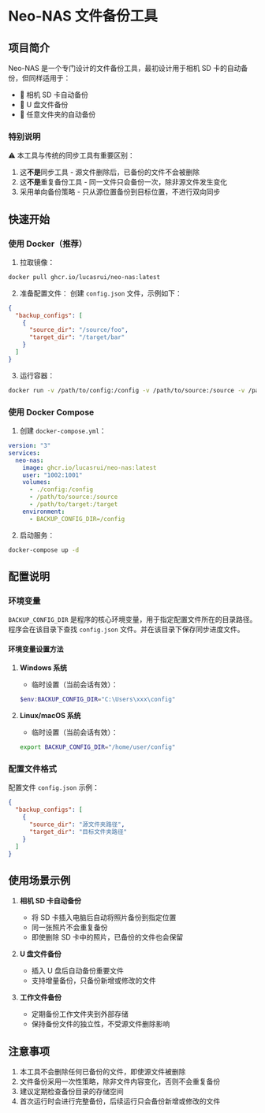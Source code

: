 # Neo-NAS 文件备份工具

## 项目简介

Neo-NAS 是一个专门设计的文件备份工具，最初设计用于相机 SD 卡的自动备份，但同样适用于：

- 📸 相机 SD 卡自动备份
- 💾 U 盘文件备份
- 📁 任意文件夹的自动备份

### 特别说明

⚠️ 本工具与传统的同步工具有重要区别：

1. 这**不是**同步工具 - 源文件删除后，已备份的文件不会被删除
2. 这**不是**重复备份工具 - 同一文件只会备份一次，除非源文件发生变化
3. 采用单向备份策略 - 只从源位置备份到目标位置，不进行双向同步

## 快速开始

### 使用 Docker（推荐）

1. 拉取镜像：

```bash
docker pull ghcr.io/lucasrui/neo-nas:latest
```

2. 准备配置文件：
   创建 `config.json` 文件，示例如下：

```json
{
  "backup_configs": [
    {
      "source_dir": "/source/foo",
      "target_dir": "/target/bar"
    }
  ]
}
```

3. 运行容器：

```bash
docker run -v /path/to/config:/config -v /path/to/source:/source -v /path/to/target:/target ghcr.io/lucasrui/neo-nas:latest
```

### 使用 Docker Compose

1. 创建 `docker-compose.yml`：

```yaml
version: "3"
services:
  neo-nas:
    image: ghcr.io/lucasrui/neo-nas:latest
    user: "1002:1001"
    volumes:
      - ./config:/config
      - /path/to/source:/source
      - /path/to/target:/target
    environment:
      - BACKUP_CONFIG_DIR=/config
```

2. 启动服务：

```bash
docker-compose up -d
```

## 配置说明

### 环境变量

`BACKUP_CONFIG_DIR` 是程序的核心环境变量，用于指定配置文件所在的目录路径。程序会在该目录下查找 `config.json` 文件。并在该目录下保存同步进度文件。

#### 环境变量设置方法

1. **Windows 系统**
   - 临时设置（当前会话有效）：
   ```powershell
   $env:BACKUP_CONFIG_DIR="C:\Users\xxx\config"
   ```

2. **Linux/macOS 系统**
   - 临时设置（当前会话有效）：
   ```bash
   export BACKUP_CONFIG_DIR="/home/user/config"

### 配置文件格式

配置文件 `config.json` 示例：

```json
{
  "backup_configs": [
    {
      "source_dir": "源文件夹路径",
      "target_dir": "目标文件夹路径"
    }
  ]
}
```

## 使用场景示例

1. **相机 SD 卡自动备份**

   - 将 SD 卡插入电脑后自动将照片备份到指定位置
   - 同一张照片不会重复备份
   - 即使删除 SD 卡中的照片，已备份的文件也会保留

2. **U 盘文件备份**

   - 插入 U 盘后自动备份重要文件
   - 支持增量备份，只备份新增或修改的文件

3. **工作文件备份**
   - 定期备份工作文件夹到外部存储
   - 保持备份文件的独立性，不受源文件删除影响

## 注意事项

1. 本工具不会删除任何已备份的文件，即使源文件被删除
2. 文件备份采用一次性策略，除非文件内容变化，否则不会重复备份
3. 建议定期检查备份目录的存储空间
4. 首次运行时会进行完整备份，后续运行只会备份新增或修改的文件
